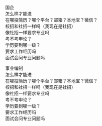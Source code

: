 国企     
怎么样才能进    
在哪投简历？哪个平台？邮箱？本地宝？微信？     
校招和社招一样吗（我现在是社招）        
像社招一样要求专业吗   
考不考申论？  
学历要到哪一级？      
要求工作经历吗        
面试会问专业问题吗       

事业编制    
怎么样才能进    
在哪投简历？哪个平台？邮箱？本地宝？微信？     
校招和社招一样吗（我现在是社招）        
像社招一样要求专业吗   
考不考申论？  
学历要到哪一级？      
要求工作经历吗        
面试会问专业问题吗    
